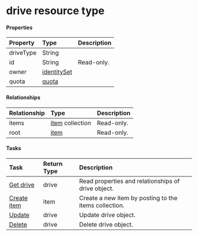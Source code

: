 # drive resource type



#### Properties
| Property	   | Type	|Description|
|:---------------|:--------|:----------|
|driveType|String||
|id|String| Read-only.|
|owner|[identitySet](identityset.md)||
|quota|[quota](quota.md)||

#### Relationships
| Relationship | Type	|Description|
|:---------------|:--------|:----------|
|items|[item](item.md) collection| Read-only.|
|root|[item](item.md)| Read-only.|

#### Tasks

| Task		   | Return Type	|Description|
|:---------------|:--------|:----------|
|[Get drive](../api/drive_get.md) | drive |Read properties and relationships of drive object.|
|[Create item]((../api/drive_post_items.md)) |item| Create a new item by posting to the items collection.|
|[Update](../api/drive_update.md) | drive	|Update drive object. |
|[Delete](../api/drive_delete.md) | drive	|Delete drive object. |
